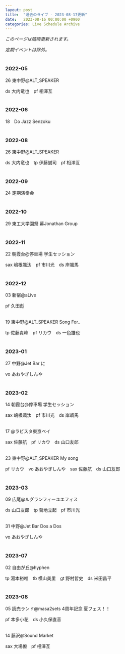```yaml
---
layout: post
title:  "過去のライブ - 2023-08-17更新"
date:   2023-08-16 00:00:00 +0900
categories: Live Schedule Archive
---
```


_このページは随時更新されます。_

_定期イベントは除外。_
<br><br>

### 2022-05

26 東中野@ALT_SPEAKER

ds 大内竜也　pf 相澤亙
<br><br>

### 2022-06

18　Do Jazz Senzoku
<br><br>

### 2022-08

26 東中野@ALT_SPEAKER

ds 大内竜也　tp 伊藤誠司　pf 相澤亙
<br><br>

### 2022-09

24 定期演奏会
<br><br>

### 2022-10

29 東工大学園祭 幕Jonathan Group
<br><br>

### 2022-11

22 朝霞台@停車場 学生セッション

sax 嶋根颯汰　pf 市川光　ds 岸颯馬
<br><br>

### 2022-12

03 新宿@aLive

pf 久田彪
<br><br>

19 東中野@ALT_SPEAKER Song For_

tp 佐藤貴峰　pf リカウ　ds 一色雄也
<br><br>

### 2023-01

27 中野@Jet Bar に

vo あおやぎしんや
<br><br>

### 2023-02

14 朝霞台@停車場 学生セッション

sax 嶋根颯汰　pf 市川光　ds 岸颯馬
<br><br>

17 @ラビスタ東京ベイ

sax 佐藤航　pf リカウ　ds 山口友郎
<br><br>

23 東中野@ALT_SPEAKER My song

pf リカウ　vo あおやぎしんや　sax 佐藤航　ds 山口友郎
<br><br>

### 2023-03

09 広尾@ルグランフィーユエフィス

ds 山口友郎　tp 菊地立起　pf 市川光
<br><br>

31 中野@Jet Bar Dos a Dos

vo あおやぎしんや
<br><br>

### 2023-07

02 自由が丘@hyphen

tp 湯本裕唯　tb 横山美里　gt 野村哲史　ds 米田昌平
<br><br>

### 2023-08

05 読売ランド@masa2sets 4周年記念 夏フェス！！

pf 本多小花　ds 小久保直音
<br><br>

14 藤沢@Sound Market

sax 大場僚　pf 相澤亙
<br><br>
